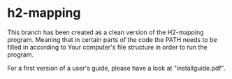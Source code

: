 # h2-mapping

This branch has been created as a clean version of the H2-mapping program.
Meaning that in certain parts of the code the PATH needs to be filled in according to Your computer's file structure in order to run the program. 

For a first version of a user's guide, please have a look at "installguide.pdf".
